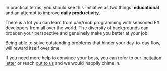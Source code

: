 ﻿In practical terms, you should see this initiative as two things: **educational** and an attempt to improve **daily productivity**.

There is a lot you can learn from pair/mob programming with seasoned F# developers from all over the world.
The diversity of backgrounds can broaden your perspective and genuinely make you better at your job.

Being able to solve outstanding problems that hinder your day-to-day flow, will reward itself over time.

If you need more help to convince your boss, you can refer to our [incitation letter](/incitation/) or reach [out to us](mailto:amplifyingfsharp@gmail.com) and we would happily chime in.
